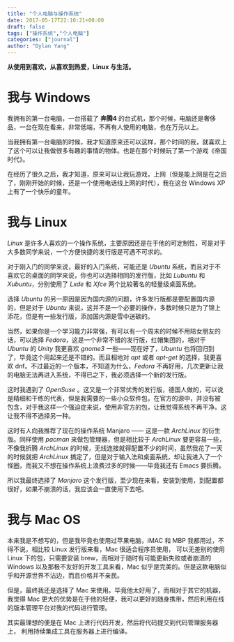 ```yaml
---
title: "个人电脑与操作系统"
date: 2017-05-17T22:10:21+08:00
draft: false
tags: ["操作系统","个人电脑"]
categories: ["journal"]
author: "Dylan Yang"
---
```


**从使用到喜欢，从喜欢到热爱，Linux 与生活。**

# 我与 Windows

我拥有的第一台电脑，一台搭载了 **奔腾4** 的台式机，那个时候，电脑还是奢侈品，一台在现在看来，非常低端，不再有人使用的电脑，也在万元以上。

当我拥有第一台电脑的时候，我才知道原来还可以这样，那个时间的我，就喜欢上了这个可以让我做很多有趣的事情的物体。也是在那个时候玩了第一个游戏《帝国时代》。

在经历了很久之后，我才知道，原来可以让我玩游戏，上网（但是能上网是在之后了，刚刚开始的时候，还是一个使用电话线上网的时代），我在这台 Windows XP 上有了一个快乐的童年。
<!--more-->

# 我与 Linux 

*Linux* 是许多人喜欢的一个操作系统，主要原因还是在于他的可定制性，可是对于大多数同学来说，一个方便快捷的发行版是可遇不可求的。

对于刚入门的同学来说，最好的入门系统，可能还是 *Ubuntu* 系统，而且对于不喜欢它的桌面的同学来说，你也可以选择相同的发行版，比如 *Lubuntu* 和 *Xubuntu*，分别使用了 *Lxde* 和 *Xfce* 两个比较著名的轻量级桌面系统。

选择 *Ubuntu* 的另一原因是因为国内源的问题，许多发行版都是要配置国内源的，但是对于 *Ubuntu* 来说，这并不是一个必要的操作，多数时候只是为了锦上添花，但是有一些发行版，添加国内源是雪中送碳的。

当然，如果你是一个学习能力非常强，有可以有一个周末的时候不用陪女朋友的
话，可以选择 *Fedora*，这是一个非常不错的发行版，红帽集团的，相对于
*Ubuntu* 的 *Unity* 我更喜欢 *gnome3* 一些——现在好了，*Ubuntu* 也将回归到  了，毕竟这个用起来还是不错的。而且相地对 *apt* 或者 *apt-get* 的选择，我更喜欢 dnf。不过最近的一个版本，不知道为什么，*Fedora* 不再好用，几次更新让我的电脑无法再进入系统，不得已之下，我必须选择一个新的发行版。

这时我遇到了 *OpenSuse* 。这又是一个非常优秀的发行版，德国人做的，可以说
是精细和干练的代表，但是我需要的一些小众软件包，在官方的源中，并没有被
包含，对于我这样一个强迫症来说，使用非官方的包，让我觉得系统不再干净。这让我不得不选择另一种。

这时有人向我推荐了现在的操作系统 Manjaro —— 这是一款 *ArchLinux* 的衍生
版。同样使用 *pacman* 来做包管理器，但是相比较于 *ArchLinux* 要更容易一些，
不像我折腾 *ArchLinux* 的时候，无线连接就得配置不少的时间，虽然我花了一天的时候就把 *ArchLinux* 搞定了，但是对于输入法和桌面系统，却让我进入了一个怪圈，而我又不想在操作系统上浪费过多的时候——毕竟我还有 Emacs 要折腾。

所以我最终选择了 *Manjaro* 这个发行版，至少现在来看，安装到使用，到配置都很好，如果不崩溃的话，我应该会一直使用下去吧。

# 我与 Mac OS

本来我是不想写的，但是我毕竟也使用过苹果电脑，iMAC 和 MBP 我都用过，不得不说，相比较 Linux 发行版来看，Mac 很适合程序员使用， 可以无差别的使用 Linux 下的包，只需要安装 brew，而相对于随时有可能更新失败或者崩溃的 Windows 以及那极不友好的开发工具来看，Mac 似乎是完美的。但是这款电脑似乎和开源世界不沾边，而且价格并不亲民。

但是，最终我还是选择了 Mac 来使用。毕竟他太好用了，而相对于其它的机器，
我觉得 Mac 更大的优势是在于他的轻便，我可以更好的随身携带，然后利用在线
的版本管理平台对我的代码进行管理。

其实最理想的便是在 Mac 上进行代码开发，然后将代码提交到代码管理服务器上，
利用持续集成工具在服务器上进行编译。
